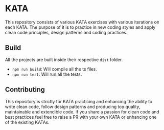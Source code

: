 # KATA
This repository consists of various KATA exercises with various iterations on each KATA. The purpose of it is to practice in new coding styles and apply clean code principles, design patterns and coding practices.

## Build
All the projects are built inside their respective ```dist``` folder. 
- ```npm run build```: Will compile all the ts files.
- ```npm run test```: Will run all the tests.

## Contributing
This repository is strictly for KATA practicing and enhancing the ability to write clean code, follow design patterns and producing top quality, maintainable and extendible code. If you share a passion for clean code and best practices feel free to raise a PR with your own KATA or enhancing one of the existing KATAs.
